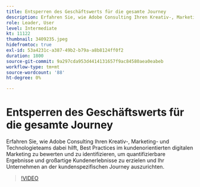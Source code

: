 ```yaml
---
title: Entsperren des Geschäftswerts für die gesamte Journey
description: Erfahren Sie, wie Adobe Consulting Ihren Kreativ-, Marketing- und Technologieteams dabei hilft, Best Practices im kundenorientierten digitalen Marketing zu bewerten und zu identifizieren, um quantifizierbare Ergebnisse und großartige Kundenerlebnisse zu erzielen und Ihr Unternehmen an der kundenspezifischen Journey auszurichten.
role: Leader, User
level: Intermediate
kt: 11122
thumbnail: 3409235.jpeg
hidefromtoc: true
exl-id: 53a4231c-a387-49b2-b79a-a8b8124ff0f2
duration: 1800
source-git-commit: 9a297cda953d4414131657f9ac84580aea0eabeb
workflow-type: tm+mt
source-wordcount: '88'
ht-degree: 0%

---
```


# Entsperren des Geschäftswerts für die gesamte Journey

Erfahren Sie, wie Adobe Consulting Ihren Kreativ-, Marketing- und Technologieteams dabei hilft, Best Practices im kundenorientierten digitalen Marketing zu bewerten und zu identifizieren, um quantifizierbare Ergebnisse und großartige Kundenerlebnisse zu erzielen und Ihr Unternehmen an der kundenspezifischen Journey auszurichten.

>[!VIDEO](https://video.tv.adobe.com/v/3409235/?quality=12&learn=on)
